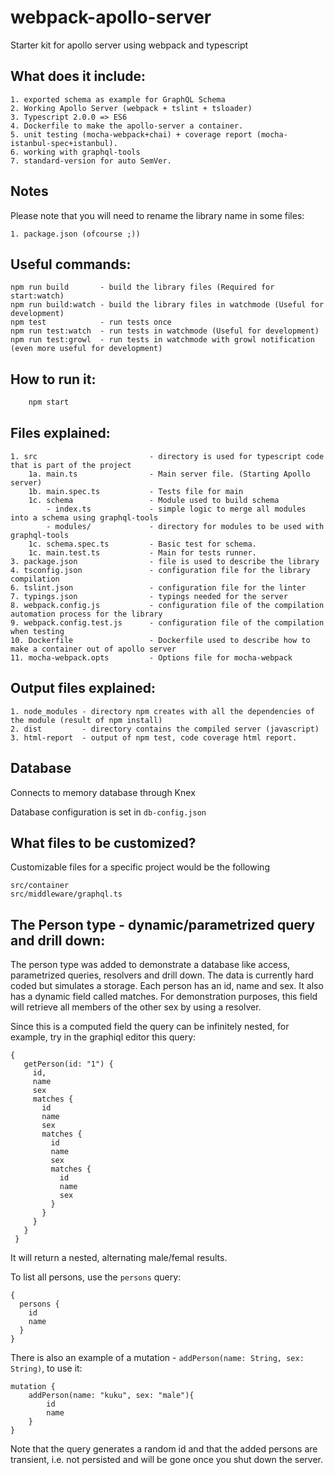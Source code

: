 # webpack-apollo-server
Starter kit for apollo server using webpack and typescript

What does it include:
----
    1. exported schema as example for GraphQL Schema
    2. Working Apollo Server (webpack + tslint + tsloader)
    3. Typescript 2.0.0 => ES6
    4. Dockerfile to make the apollo-server a container.
    5. unit testing (mocha-webpack+chai) + coverage report (mocha-istanbul-spec+istanbul).
    6. working with graphql-tools
    7. standard-version for auto SemVer.

Notes
----
Please note that you will need to rename the library name in some files:

    1. package.json (ofcourse ;))

Useful commands:
----
    npm run build       - build the library files (Required for start:watch)
    npm run build:watch - build the library files in watchmode (Useful for development)
    npm test            - run tests once
    npm run test:watch  - run tests in watchmode (Useful for development)
    npm run test:growl  - run tests in watchmode with growl notification (even more useful for development)

How to run it:
----
```bash
    npm start
```

Files explained:
----
    1. src                         - directory is used for typescript code that is part of the project
        1a. main.ts                - Main server file. (Starting Apollo server)
        1b. main.spec.ts           - Tests file for main
        1c. schema                 - Module used to build schema
            - index.ts             - simple logic to merge all modules into a schema using graphql-tools
            - modules/             - directory for modules to be used with graphql-tools
        1c. schema.spec.ts         - Basic test for schema.
        1c. main.test.ts           - Main for tests runner.
    3. package.json                - file is used to describe the library
    4. tsconfig.json               - configuration file for the library compilation
    6. tslint.json                 - configuration file for the linter
    7. typings.json                - typings needed for the server
    8. webpack.config.js           - configuration file of the compilation automation process for the library
    9. webpack.config.test.js      - configuration file of the compilation when testing
    10. Dockerfile                 - Dockerfile used to describe how to make a container out of apollo server
    11. mocha-webpack.opts         - Options file for mocha-webpack

Output files explained:
----
    1. node_modules - directory npm creates with all the dependencies of the module (result of npm install)
    2. dist         - directory contains the compiled server (javascript)
    3. html-report  - output of npm test, code coverage html report.


Database
----
Connects to memory database through Knex

Database configuration is set in `db-config.json`


What files to be customized? 
----
Customizable files for a specific project would be the following
```
src/container
src/middleware/graphql.ts
```

The Person type - dynamic/parametrized query and drill down:
----
The person type was added to demonstrate a database like access, parametrized queries, resolvers and drill down.
The data is currently hard coded but simulates a storage. Each person has an id, name and sex. It also has a dynamic
field called matches. For demonstration purposes, this field will retrieve all members of the other sex by using a
resolver.

Since this is a computed field the query can be infinitely nested, for example, try in the graphiql editor this query:

    {
       getPerson(id: "1") {
         id,
         name
         sex
         matches {
           id
           name
           sex
           matches {
             id
             name
             sex
             matches {
               id
               name
               sex
             }
           }
         }
       }
     }

It will return a nested, alternating male/femal results.

To list all persons, use the `persons` query:

    {
      persons {
        id
        name
      }
    }

There is also an example of a mutation - `addPerson(name: String, sex: String)`, to use it:

    mutation {
        addPerson(name: "kuku", sex: "male"){
            id
            name
        }
    }

Note that the query generates a random id and that the added persons are transient,
i.e. not persisted and will be gone once you shut down the server.
